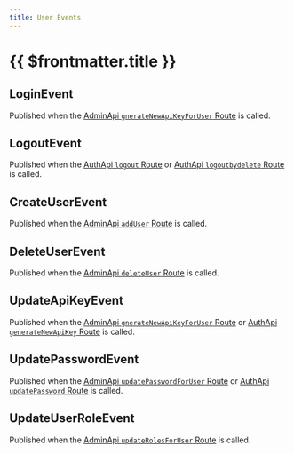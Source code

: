 ```yaml
---
title: User Events
---
```

# {{ $frontmatter.title }}

## LoginEvent
Published when the [AdminApi `gnerateNewApiKeyForUser` Route](../../rest/Apis/AuthApi.md#login) is called.

## LogoutEvent
Published when the [AuthApi `logout` Route](../../rest/Apis/AuthApi.md#logout) or [AuthApi `logoutbydelete` Route](../../rest/Apis/AuthApi.md#logoutbydelete) is called.

## CreateUserEvent
Published when the [AdminApi `addUser` Route](../../rest/Apis/AdminApi.md#adduser) is called.

## DeleteUserEvent
Published when the [AdminApi `deleteUser` Route](../../rest/Apis/AdminApi.md#deleteuser) is called.

## UpdateApiKeyEvent
Published when the [AdminApi `gnerateNewApiKeyForUser` Route](../../rest/Apis/AdminApi.md#gneratenewapikeyforuser) or [AuthApi `generateNewApiKey` Route](../../rest/Apis/AuthApi.md#generatenewapikey) is called.

## UpdatePasswordEvent
Published when the [AdminApi `updatePasswordForUser` Route](../../rest/Apis/AdminApi.md#updatepasswordforuser) or [AuthApi `updatePassword` Route](../../rest/Apis/AuthApi.md#updatepassword) is called.

## UpdateUserRoleEvent
Published when the [AdminApi `updateRolesForUser` Route](../../rest/Apis/AdminApi.md#updaterolesforuser) is called.


